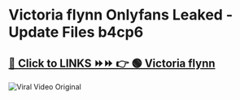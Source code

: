 
 # Victoria flynn Onlyfans Leaked - Update Files b4cp6

## <h2><a href="https://clipsfans.com/Victoria_flynn&ref=git">🔗 Click to LINKS ⏩⏩ 👉 🟢 Victoria flynn </a></h2>

<a href="https://clipsfans.com/Victoria_flynn&ref=git" rel="nofollow" data-target="animated-image.originalLink"><img src="https://i.ibb.co.com/xMMVF88/686577567.gif" alt="Viral Video Original" style="max-width: 100%; display: inline-block;" data-target="animated-image.originalImage"></a>


